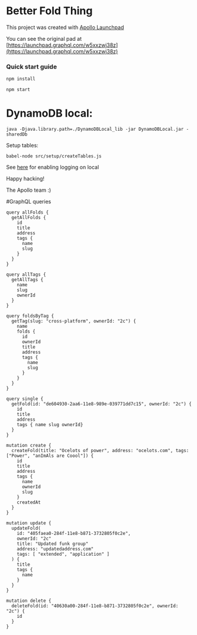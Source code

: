 # Better Fold Thing



This project was created with [Apollo Launchpad](https://launchpad.graphql.com)

You can see the original pad at [https://launchpad.graphql.com/w5xxzwj38z](https://launchpad.graphql.com/w5xxzwj38z)

### Quick start guide

```bash
npm install

npm start
```


# DynamoDB local:

```
java -Djava.library.path=./DynamoDBLocal_lib -jar DynamoDBLocal.jar -sharedDb
```
Setup tables:
```
babel-node src/setup/createTables.js
```

See [here](https://stackoverflow.com/questions/45842363/dynamodb-updateitem-ignore-null-values-in-expressionattributevalues) for enabling logging on local

Happy hacking!

The Apollo team :)

#GraphQL queries
```
query allFolds {
  getAllFolds {
    id
    title
    address
    tags {
      name
      slug
    }
  }
}

query allTags {
  getAllTags {
    name
    slug
    ownerId
  }
}

query foldsByTag {
  getTag(slug: "cross-platform", ownerId: "2c") {
    name
    folds {
      id
      ownerId
      title
      address
      tags {
        name
        slug
      }
    }
  }
}

query single {
  getFold(id: "de604930-2aa6-11e8-989e-039771dd7c15", ownerId: "2c") {
    id
    title
    address
    tags { name slug ownerId}
  }
}

mutation create {
  createFold(title: "Ocelots of power", address: "ocelots.com", tags: ["Power", "anImAls are Coool"]) {
    id
    title
    address
    tags {
      name
      ownerId
      slug
    }
    createdAt
  }
}

mutation update {
  updateFold(
    id: "405faea0-284f-11e8-b871-3732805f0c2e", 
    ownerId: "2c"
  	title: "Updated funk group"
    address: "updatedaddress.com"
    tags: [ "extended", "application" ]
  ) {
    title
    tags {
      name
    }
  }
}

mutation delete {
  deleteFold(id: "40630a00-284f-11e8-b871-3732805f0c2e", ownerId: "2c") {
    id
  }
}
```
